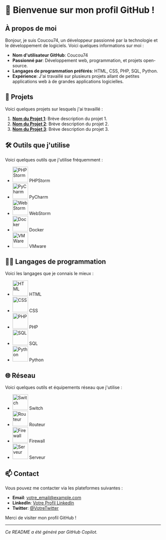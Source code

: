 # 👋 Bienvenue sur mon profil GitHub !

## À propos de moi

Bonjour, je suis Coucou74, un développeur passionné par la technologie et le développement de logiciels. Voici quelques informations sur moi :

- **Nom d'utilisateur GitHub**: Coucou74
- **Passionné par**: Développement web, programmation, et projets open-source.
- **Langages de programmation préférés**: HTML, CSS, PHP, SQL, Python.
- **Expérience**: J'ai travaillé sur plusieurs projets allant de petites applications web à de grandes applications logicielles.

## 🌟 Projets

Voici quelques projets sur lesquels j'ai travaillé :

1. **[Nom du Projet 1](lien_vers_projet_1)**: Brève description du projet 1.
2. **[Nom du Projet 2](lien_vers_projet_2)**: Brève description du projet 2.
3. **[Nom du Projet 3](lien_vers_projet_3)**: Brève description du projet 3.

## 🛠️ Outils que j'utilise

Voici quelques outils que j'utilise fréquemment :

- <img src="https://resources.jetbrains.com/storage/products/company/brand/logos/PhpStorm_icon.svg" alt="PHPStorm" width="50"/> PHPStorm
- <img src="https://resources.jetbrains.com/storage/products/company/brand/logos/PyCharm_icon.svg" alt="PyCharm" width="50"/> PyCharm
- <img src="https://resources.jetbrains.com/storage/products/company/brand/logos/WebStorm_icon.svg" alt="WebStorm" width="50"/> WebStorm
- <img src="https://www.docker.com/wp-content/uploads/2022/03/Moby-logo.png" alt="Docker" width="50"/> Docker
- <img src="https://upload.wikimedia.org/wikipedia/commons/3/3a/VMware_Workstation_16_icon.svg" alt="VMWare" width="50"/> VMware

## 👨‍💻 Langages de programmation

Voici les langages que je connais le mieux :

- <img src="https://upload.wikimedia.org/wikipedia/commons/6/61/HTML5_logo_and_wordmark.svg" alt="HTML" width="50"/> HTML
- <img src="https://upload.wikimedia.org/wikipedia/commons/d/d5/CSS3_logo_and_wordmark.svg" alt="CSS" width="50"/> CSS
- <img src="https://upload.wikimedia.org/wikipedia/commons/2/27/PHP-logo.svg" alt="PHP" width="50"/> PHP
- <img src="https://upload.wikimedia.org/wikipedia/commons/8/87/Sql_data_base_with_logo.png" alt="SQL" width="50"/> SQL
- <img src="https://upload.wikimedia.org/wikipedia/commons/c/c3/Python-logo-notext.svg" alt="Python" width="50"/> Python

## 🌐 Réseau

Voici quelques outils et équipements réseau que j'utilise :

- <img src="https://upload.wikimedia.org/wikipedia/commons/3/3a/Switch-icon.svg" alt="Switch" width="50"/> Switch
- <img src="https://upload.wikimedia.org/wikipedia/commons/1/10/Router-icon.svg" alt="Routeur" width="50"/> Routeur
- <img src="https://upload.wikimedia.org/wikipedia/commons/1/1b/Firewall-icon.svg" alt="Firewall" width="50"/> Firewall
- <img src="https://upload.wikimedia.org/wikipedia/commons/6/64/Server-icon.svg" alt="Serveur" width="50"/> Serveur

## 📫 Contact

Vous pouvez me contacter via les plateformes suivantes :

- **Email**: [votre_email@example.com](mailto:votre_email@example.com)
- **LinkedIn**: [Votre Profil LinkedIn](lien_vers_linkedin)
- **Twitter**: [@VotreTwitter](https://twitter.com/VotreTwitter)

Merci de visiter mon profil GitHub !

---

*Ce README a été généré par GitHub Copilot.*
